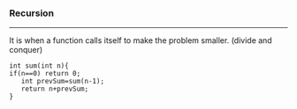 ### Recursion 

---

It is when a function calls itself to make the problem smaller. (divide and conquer)

```cp
int sum(int n){
if(n==0) return 0;
   int prevSum=sum(n-1);
   return n+prevSum;
}
```



